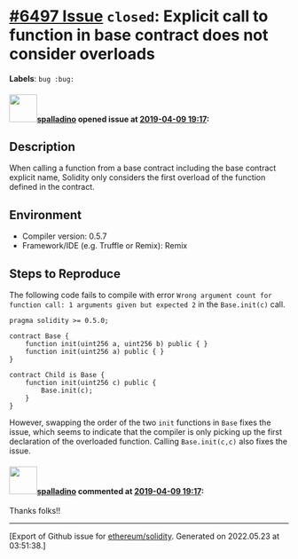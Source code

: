 # [\#6497 Issue](https://github.com/ethereum/solidity/issues/6497) `closed`: Explicit call to function in base contract does not consider overloads
**Labels**: `bug :bug:`


#### <img src="https://avatars.githubusercontent.com/u/429604?u=dd43871a99d6aa774aecd4cfc9a8bf33a5669a1b&v=4" width="50">[spalladino](https://github.com/spalladino) opened issue at [2019-04-09 19:17](https://github.com/ethereum/solidity/issues/6497):

## Description

When calling a function from a base contract including the base contract explicit name, Solidity only considers the first overload of the function defined in the contract.

## Environment

- Compiler version: 0.5.7
- Framework/IDE (e.g. Truffle or Remix): Remix

## Steps to Reproduce

The following code fails to compile with error `Wrong argument count for function call: 1 arguments given but expected 2` in the `Base.init(c)` call.

```solidity
pragma solidity >= 0.5.0;

contract Base {
    function init(uint256 a, uint256 b) public { }
    function init(uint256 a) public { }
}

contract Child is Base {
    function init(uint256 c) public {
        Base.init(c);
    }
}
```

However, swapping the order of the two `init` functions in `Base` fixes the issue, which seems to indicate that the compiler is only picking up the first declaration of the overloaded function. Calling `Base.init(c,c)` also fixes the issue.

#### <img src="https://avatars.githubusercontent.com/u/429604?u=dd43871a99d6aa774aecd4cfc9a8bf33a5669a1b&v=4" width="50">[spalladino](https://github.com/spalladino) commented at [2019-04-09 19:17](https://github.com/ethereum/solidity/issues/6497#issuecomment-487572659):

Thanks folks!!


-------------------------------------------------------------------------------



[Export of Github issue for [ethereum/solidity](https://github.com/ethereum/solidity). Generated on 2022.05.23 at 03:51:38.]
